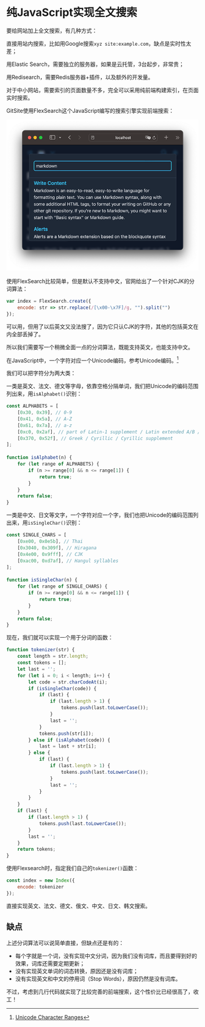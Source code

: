# 纯JavaScript实现全文搜索

要给网站加上全文搜索，有几种方式：

直接用站内搜索，比如用Google搜索`xyz site:example.com`，缺点是实时性太差；

用Elastic Search，需要独立的服务器，如果是云托管，3台起步，非常贵；

用Redisearch，需要Redis服务器+插件，以及额外的开发量。

对于中小网站，需要索引的页面数量不多，完全可以采用纯前端构建索引，在页面实时搜索。

GitSite使用FlexSearch这个JavaScript编写的搜索引擎实现前端搜索：

![Search](search.png)

使用FlexSearch比较简单，但是默认不支持中文，官网给出了一个针对CJK的分词算法：

```javascript
var index = FlexSearch.create({
    encode: str => str.replace(/[\x00-\x7F]/g, "").split("")
});
```

可以用，但用了以后英文又没法搜了，因为它只认CJK的字符，其他的包括英文在内全部丢掉了。

所以我们需要写一个稍微全面一点的分词算法，既能支持英文，也能支持中文。

在JavaScript中，一个字符对应一个Unicode编码，参考Unicode编码。[^unicode]

[^unicode]: [Unicode Character Ranges](https://jrgraphix.net/r/Unicode/)

我们可以把字符分为两大类：

一类是英文、法文、德文等字母，依靠空格分隔单词，我们把Unicode的编码范围列出来，用`isAlphabet()`识别：

```javascript
const ALPHABETS = [
    [0x30, 0x39], // 0-9
    [0x41, 0x5a], // A-Z
    [0x61, 0x7a], // a-z
    [0xc0, 0x2af], // part of Latin-1 supplement / Latin extended A/B / IPA
    [0x370, 0x52f], // Greek / Cyrillic / Cyrillic supplement
];

function isAlphabet(n) {
    for (let range of ALPHABETS) {
        if (n >= range[0] && n <= range[1]) {
            return true;
        }
    }
    return false;
}
```

一类是中文、日文等文字，一个字符对应一个字，我们也把Unicode的编码范围列出来，用`isSingleChar()`识别：

```javascript
const SINGLE_CHARS = [
    [0xe00, 0x0e5b], // Thai
    [0x3040, 0x309f], // Hiragana
    [0x4e00, 0x9fff], // CJK
    [0xac00, 0xd7af], // Hangul syllables
];

function isSingleChar(n) {
    for (let range of SINGLE_CHARS) {
        if (n >= range[0] && n <= range[1]) {
            return true;
        }
    }
    return false;
}
```

现在，我们就可以实现一个用于分词的函数：

```javascript
function tokenizer(str) {
    const length = str.length;
    const tokens = [];
    let last = '';
    for (let i = 0; i < length; i++) {
        let code = str.charCodeAt(i);
        if (isSingleChar(code)) {
            if (last) {
                if (last.length > 1) {
                    tokens.push(last.toLowerCase());
                }
                last = '';
            }
            tokens.push(str[i]);
        } else if (isAlphabet(code)) {
            last = last + str[i];
        } else {
            if (last) {
                if (last.length > 1) {
                    tokens.push(last.toLowerCase());
                }
                last = '';
            }
        }
    }
    if (last) {
        if (last.length > 1) {
            tokens.push(last.toLowerCase());
        }
        last = '';
    }
    return tokens;
}
```

使用Flexsearch时，指定我们自己的`tokenizer()`函数：

```javascript
const index = new Index({
    encode: tokenizer
});
```

直接实现英文、法文、德文、俄文、中文、日文、韩文搜索。

## 缺点

上述分词算法可以说简单直接，但缺点还是有的：

- 每个字就是一个词，没有实现中文分词，因为我们没有词库，而且要得到好的效果，词库还需要定期更新；
- 没有实现英文单词的词态转换，原因还是没有词库；
- 没有实现英文和中文的停用词（Stop Words），原因仍然是没有词库。

不过，考虑到几行代码就实现了比较完善的前端搜索，这个性价比已经很高了，收工！
